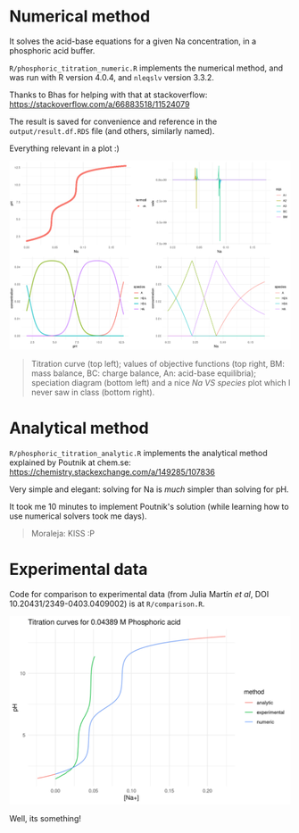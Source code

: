 
# Numerical method

It solves the acid-base equations for a given Na concentration, in a phosphoric acid buffer.
 
`R/phosphoric_titration_numeric.R` implements the numerical method, and was run with R version 4.0.4, and `nleqslv` version 3.3.2.

Thanks to Bhas for helping with that at stackoverflow: https://stackoverflow.com/a/66883518/11524079

The result is saved for convenience and reference in the `output/result.df.RDS` file (and others, similarly named).

Everything relevant in a plot :)

![numerical plot](./output/numerical.png)

> Titration curve (top left); values of objective functions (top right, BM: mass balance, BC: charge balance, An: acid-base equilibria); speciation diagram (bottom left) and a nice _Na VS species_ plot which I never saw in class (bottom right).

# Analytical method

`R/phosphoric_titration_analytic.R` implements the analytical method explained by Poutnik at chem.se: https://chemistry.stackexchange.com/a/149285/107836

Very simple and elegant: solving for Na is _much_ simpler than solving for pH.

It took me 10 minutes to implement Poutnik's solution (while learning how to use numerical solvers took me days).

> Moraleja: KISS :P

# Experimental data

Code for comparison to experimental data (from Julia Martín _et al_, DOI 10.20431/2349-0403.0409002) is at `R/comparison.R`.

![comparison plot](./output/comparison.png)

Well, its something!

